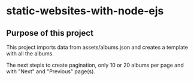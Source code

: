 # static-websites-with-node-ejs

## Purpose of this project
This project imports data from assets/albums.json and creates a template with all the albums.

The next stepis to create pagination, only 10 or 20 albums per page and with "Next" and "Previous" page(s).
